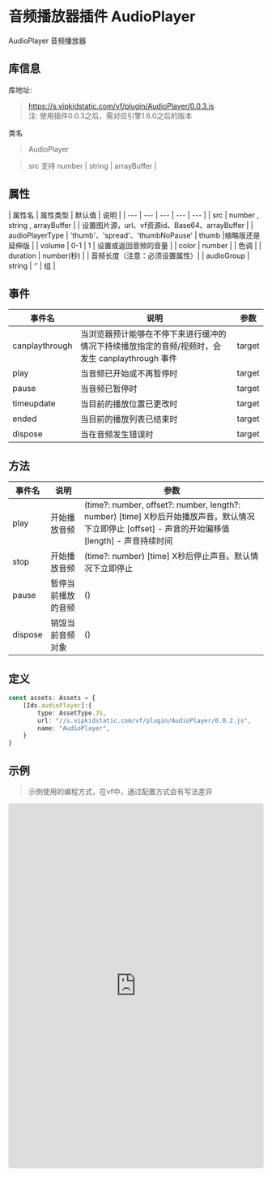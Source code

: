 # 音频播放器插件 AudioPlayer

AudioPlayer 音频播放器

## 库信息
库地址:
> https://s.vipkidstatic.com/vf/plugin/AudioPlayer/0.0.3.js
> <br>注: 使用插件0.0.3之后，需对应引擎1.6.0之后的版本

类名
> AudioPlayer 

> src 支持 number | string | arrayBuffer | 

## 属性

| 属性名 | 属性类型 | 默认值 | 说明 |
| --- | --- | --- | --- | --- |
| src | number , string , arrayBuffer |  | 设置图片源，url、vf资源id、Base64、arrayBuffer |
| audioPlayerType | 'thumb'、'spread'、'thumbNoPause' | thumb |缩略版还是延伸版 |
| volume | 0-1 | 1 | 设置或返回音频的音量 |
| color | number |  | 色调 |
| duration | number(秒) |  | 音频长度（注意：必须设置属性）| 
| audioGroup | string | ‘’ | 组 |
## 事件

| 事件名  | 说明 | 参数 |
| --- | --- | --- |
| canplaythrough | 当浏览器预计能够在不停下来进行缓冲的情况下持续播放指定的音频/视频时，会发生 canplaythrough 事件 | target |
| play | 当音频已开始或不再暂停时 | target |
| pause | 当音频已暂停时 | target |
| timeupdate | 当目前的播放位置已更改时 | target |
| ended | 当目前的播放列表已结束时 | target |
| dispose | 当在音频发生错误时 | target |

## 方法

| 事件名  | 说明 | 参数 |
| --- | --- | --- | 
| play | 开始播放音频 | (time?: number, offset?: number, length?: number) [time] X秒后开始播放声音。默认情况下立即停止 [offset] - 声音的开始偏移值  [length] - 声音持续时间 |
| stop | 开始播放音频 | (time?: number) [time] X秒后停止声音。默认情况下立即停止 |
| pause | 暂停当前播放的音频 | () |
| dispose | 销毁当前音频对象 | () |

## 定义
``` typescript
const assets: Assets = {
    [Ids.audioPlayer]:{
        type: AssetType.JS,
        url: "//s.vipkidstatic.com/vf/plugin/AudioPlayer/0.0.2.js",
        name: "AudioPlayer",
    }
}
```

## 示例

> 示例使用的编程方式，在vf中，通过配置方式会有写法差异

<iframe src="https://codesandbox.io/embed/audioplayerexample-x7k91?fontsize=14&hidenavigation=1&theme=dark"
     style="width:100%; height:720px; border:0; border-radius: 4px; overflow:hidden;"
     title="audioPlayerExample"
     allow="accelerometer; ambient-light-sensor; camera; encrypted-media; geolocation; gyroscope; hid; microphone; midi; payment; usb; vr; xr-spatial-tracking"
     sandbox="allow-forms allow-modals allow-popups allow-presentation allow-same-origin allow-scripts"
   ></iframe>